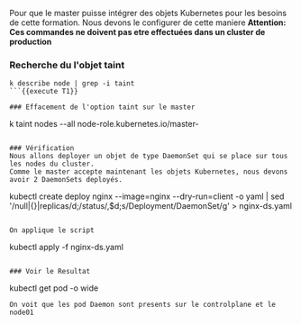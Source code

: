
Pour que le master puisse intégrer des objets Kubernetes pour les besoins de cette formation. 
Nous devons le configurer de cette maniere
**Attention: Ces commandes ne doivent pas etre effectuées dans un cluster de production**

### Recherche du l'objet taint
```
k describe node | grep -i taint
```{{execute T1}}

### Effacement de l'option taint sur le master    

```
k taint nodes --all node-role.kubernetes.io/master-
```{{execute T1}}

### Vérification 
Nous allons deployer un objet de type DaemonSet qui se place sur tous les nodes du cluster. 
Comme le master accepte maintenant les objets Kubernetes, nous devons avoir 2 DaemonSets deployés.

```
kubectl create deploy nginx --image=nginx --dry-run=client -o yaml | 
sed '/null\|{}\|replicas/d;/status/,$d;s/Deployment/DaemonSet/g' > nginx-ds.yaml
```{{execute T1}}

On applique le script

```
kubectl apply -f nginx-ds.yaml
```{{execute T1}}

### Voir le Resultat
```
kubectl get pod -o wide
```{{execute T1}}
On voit que les pod Daemon sont presents sur le controlplane et le node01


